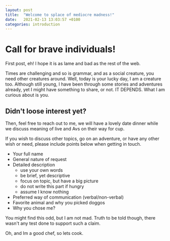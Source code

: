 ```yaml
---
layout: post
title:  "Welcome to splace of mediocre madness!"
date:   2021-02-13 13:03:57 +0100
categories: introduction
---
```


# Call for brave individuals! 

First post, eh! I hope it is as lame and bad as the rest of the web.

Times are challenging and so is grammar, and as a social creature, you need other creatures around. Well, today is your lucky day, I am a creature too. Although still young, I have been through some stories and adventures already, yet I might have something to share, or not. IT DEPENDS. What I am curious about is you.

## Didn't loose interest yet?
Then, feel free to reach out to me, we will have a lovely date dinner while we discuss meaning of live and Avs on their way for cup.

If you wish to discuss other topics, go on an adventure, or have any other wish or need, please include points below when getting in touch.
-  Your full name
-  General nature of request
-  Detailed description
   - use your own words
   - be brief, yet descriptive
   - focus on topic, but have a big picture
   - do not write this part if hungry
   - assume I know nothing
-  Preferred way of communication (verbal/non-verbal)
-  Favorite animal and why you picked doggos
-  Why you chose me?

You might find this odd, but I am not mad. Truth to be told though, there wasn't any test done to support such a claim.

Oh, and Im a good chef, so lets cook.